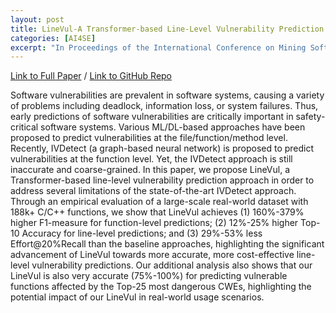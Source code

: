 ```yaml
---
layout: post
title: LineVul-A Transformer-based Line-Level Vulnerability Prediction
categories: [AI4SE]
excerpt: "In Proceedings of the International Conference on Mining Software Repositories (MSR) 2022"
---
```

[Link to Full Paper](https://MichaelFu1998-create.github.io/papers/linevul.pdf) / [Link to GitHub Repo](https://github.com/awsm-research/LineVul)

Software vulnerabilities are prevalent in software systems, causing a variety of problems including deadlock, information loss, or system failures. Thus, early predictions of software vulnerabilities are critically important in safety-critical software systems. Various ML/DL-based approaches have been proposed to predict vulnerabilities at the file/function/method level. Recently, IVDetect (a graph-based neural network) is proposed to predict vulnerabilities at the function level. Yet, the IVDetect approach is still inaccurate and coarse-grained. In this paper, we propose LineVul, a Transformer-based line-level vulnerability prediction approach in order to address several limitations of the state-of-the-art IVDetect approach. Through an empirical evaluation of a large-scale real-world dataset with 188k+ C/C++ functions, we show that LineVul achieves (1) 160%-379% higher F1-measure for function-level predictions; (2) 12%-25% higher Top-10 Accuracy for line-level predictions; and (3) 29%-53% less Effort@20%Recall than the baseline approaches, highlighting the significant advancement of LineVul towards more accurate, more cost-effective line-level vulnerability predictions. Our additional analysis also shows that our LineVul is also very accurate (75%-100%) for predicting vulnerable functions affected by the Top-25 most dangerous CWEs, highlighting the potential impact of our LineVul in real-world usage scenarios.